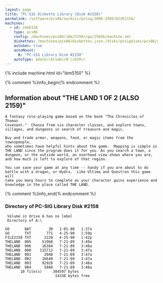 ```yaml
---
layout: page
title: "PC-SIG Diskette Library (Disk #2158)"
permalink: /software/pcx86/sw/misc/pcsig/2000-2999/DISK2158/
machines:
  - id: ibm5150
    type: pcx86
    config: /machines/pcx86/ibm/5150/cga/256kb/machine.xml
    diskettes: /machines/pcx86/diskettes.json,/disks/pcsigdisks/pcx86/diskettes.json
    autoGen: true
    autoMount:
      B: "PC-SIG Library Disk #2158"
    autoType: $date\r$time\rB:\rDIR\r
---
```


{% include machine.html id="ibm5150" %}

{% comment %}info_begin{% endcomment %}

## Information about "THE LAND 1 OF 2 (ALSO 2159)"

    A fantasy role-playing game based on the book "The Chronicles of Thomas
    Covenant."  Choose from six character classes, and explore towns,
    villages, and dungeons in search of treasure and magic.
    
    Buy and trade armor, weapons, food, or magic items from the townspeople,
    who sometimes have helpful hints about the game.  Mapping is simple in
    THE LAND since the program does it for you. As you search a town, a
    dungeon, or the outside world, an overhead view shows where you are,
    and how much is left to explore of that region.
    
    You can save your game at any time -- handy if you are about to do
    battle with a dragon, or Hydra.  Like Ultima and Questron this game will
    take you many hours to complete as your character gains experience and
    knowledge in the place called THE LAND.
{% comment %}info_end{% endcomment %}


### Directory of PC-SIG Library Disk #2158

     Volume in drive A has no label
     Directory of A:\

    GO       BAT        38   1-01-80   1:37a
    GO       TXT       771   4-25-90   1:59p
    FILE2158 TXT      2220   4-25-90   1:42p
    THELAND  005     51968   7-21-89   3:49a
    THELAND  006     16384   7-21-89   3:48a
    THELAND  000    115712   7-21-89   3:47a
    THELAND  001      2048   7-21-89   3:47a
    THELAND  002     16640   7-21-89   3:47a
    THELAND  003     92928   7-21-89   3:48a
    THELAND  004      5888   7-21-89   3:48a
           10 file(s)     304597 bytes
                           14336 bytes free
